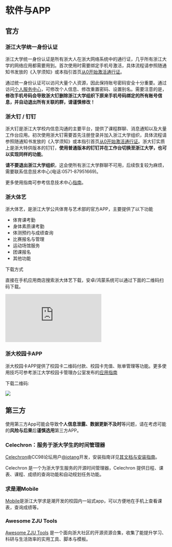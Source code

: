 # 软件与APP

## 官方

### 浙江大学统一身份认证

浙江大学统一身份认证是所有浙大人在浙大网络系统中的通行证，几乎所有浙江大学的网络应用都需要用到。首次使用时需要绑定手机号激活，具体流程请参照随通知书发放的《入学须知》或本指引首页[从0开始激活通行证](../network_detailed.md)。

通过统一身份认证可以访问大量个人资源，因此保持账号密码安全十分重要。通过访问[个人服务中心](https://zjuam.zju.edu.cn/zjuam-main/)，可修改个人信息、修改重置密码、设置别名。需要注意的是，**修改手机号码会导致浙大钉删除浙江大学组织下原来手机号码绑定的所有账号信息，并自动退出所有关联的群，请谨慎修改！**

### 浙大钉 / 钉钉

浙大钉是浙江大学校内信息沟通的主要平台，提供了课程群聊、消息通知以及大量工作台应用。初次使用浙大钉需要首先注册登录并加入浙江大学组织，具体流程请参照随通知书发放的《入学须知》或本指引首页[从0开始激活通行证](../network_detailed.md/#_4)。浙大钉实质上是浙大特供版本的钉钉，**使用普通版本的钉钉并在工作台切换至浙江大学，也可以实现同样的功能**。

**请不要退出浙江大学组织**，这会使所有浙江大学群聊不可用，后续恢复较为麻烦，需要联系信息技术中心(电话:0571-87951669)。

更多使用指南可参考信息技术中心[指南](https://itc.zju.edu.cn/2020/0210/c45425a1959363/page.htm)。

### 浙大体艺

浙大体艺，是浙江大学公共体育与艺术部的官方APP，主要提供了以下功能

- 体育课考勤
- 身体素质课考勤
- 体测预约与成绩查询
- 比赛报名与管理
- 运动场馆服务
- 团课报名
- 其他功能

下载方式

直接在手机应用商店搜索浙大体艺下载，安卓/鸿蒙系统可以通过下面的二维码扫码下载。

![zhedatiyi](http://tyys.zju.edu.cn/wescms/sys/filebrowser/file.php?cmd=download&id=193568)

### 浙大校园卡APP

浙大校园卡APP提供了校园卡二维码付款、校园卡充值、账单管理等功能。更多使用技巧可参考浙江大学校园卡管理办公室发布的[应用指南](https://ecard.zju.edu.cn/plat-pc/newsannouncement/detail/381)

下载二维码:

![](../assets/card.webp)

## 第三方

使用第三方App可能会导致**个人信息泄露、数据更新不及时**等问题，请在考虑可能的**风险与后果**后**谨慎选用**第三方APP。

### Celechron：服务于浙大学生的时间管理器

[Celechron](https://zjuers.com/rd?url=https://www.cc98.org/topic/5807824&mode=1)由CC98论坛用户[@iotang](https://zjuers.com/rd?url=https://www.cc98.org/user/id/672329&mode=1)开发，安装指南详见[其文档与安装指南](https://celechron.top/)。

Celechron 是一个为浙大学生服务的开源时间管理器，Celechron 提供日程、课表、课程、成绩的查询功能和自动规划任务功能。

### 求是潮Mobile

[Mobile](https://www.qsc.zju.edu.cn/mobile)是浙江大学求是潮开发的校园内一站式app，可以方便地在手机上查看课表，查询成绩等。

### Awesome ZJU Tools

[Awesome ZJU Tools](https://phil-fan.github.io/awesome-zju-tools/) 是一个面向浙大社区的开源资源合集，收集了能提升学习、科研与生活效率的实用工具、脚本与模板。
